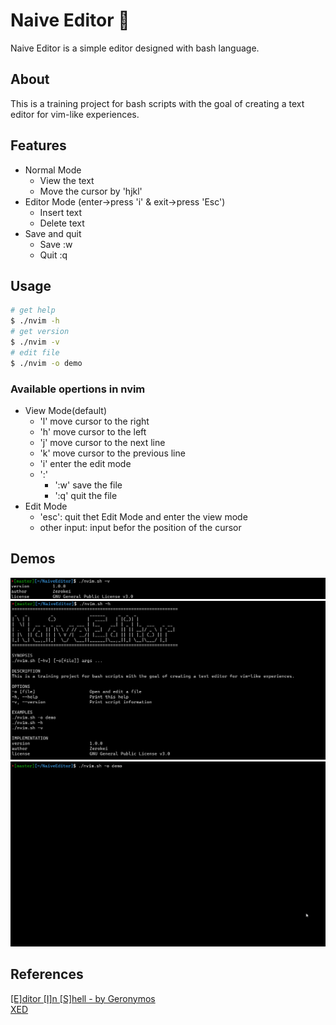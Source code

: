 # Naive Editor :ram:
Naive Editor is a simple editor designed with bash language.

## About
This is a training project for bash scripts with the goal of creating a text editor for vim-like experiences.

## Features
- Normal Mode
	- View the text
	- Move the cursor by 'hjkl'
- Editor Mode (enter->press 'i' & exit->press 'Esc')
	- Insert text
	- Delete text
- Save and quit
	- Save :w
	- Quit :q
## Usage

```bash
# get help
$ ./nvim -h
# get version
$ ./nvim -v
# edit file
$ ./nvim -o demo
```

### Available opertions in nvim
- View Mode(default)
	- 'l' move cursor to the right
	- 'h' move cursor to the left
	- 'j' move cursor to the next line
	- 'k' move cursor to the previous line
	- 'i' enter the edit mode
	- ':'
		- ':w' save the file
		- ':q' quit the file
- Edit Mode
	- 'esc': quit thet Edit Mode and enter the view mode
	- other input: input befor the position of the cursor
## Demos
![](images/version.png)
![](images/help.png)
![](images/edit.gif)
## References
[[E]ditor [I]n [S]hell - by Geronymos](https://github.com/Geronymos/EIS)  
[XED](https://github.com/zcjrony/xed)
